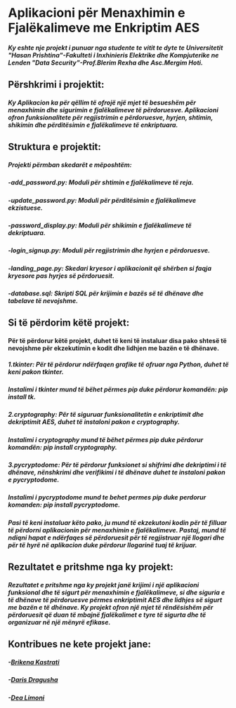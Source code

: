 # Aplikacioni për Menaxhimin e Fjalëkalimeve me Enkriptim AES
##### Ky eshte nje projekt i punuar nga studente te vitit te dyte te Universitetit "Hasan Prishtina"-Fakulteti i Inxhinieris Elektrike dhe Kompjuterike ne Lenden "Data Security"-Prof.Blerim Rexha dhe Asc.Mergim Hoti.

## Përshkrimi i projektit:
##### Ky Aplikacion ka për qëllim të ofrojë një mjet të besueshëm për menaxhimin dhe sigurimin e fjalëkalimeve të përdoruesve. Aplikacioni ofron funksionalitete për regjistrimin e përdoruesve, hyrjen, shtimin, shikimin dhe përditësimin e fjalëkalimeve të enkriptuara. 

## Struktura e projektit:
##### Projekti përmban skedarët e mëposhtëm:

##### -add_password.py: Moduli për shtimin e fjalëkalimeve të reja.
##### -update_password.py: Moduli për përditësimin e fjalëkalimeve ekzistuese.
##### -password_display.py: Moduli për shikimin e fjalëkalimeve të dekriptuara.
##### -login_signup.py: Moduli për regjistrimin dhe hyrjen e përdoruesve.
##### -landing_page.py: Skedari kryesor i aplikacionit që shërben si faqja kryesore pas hyrjes së përdoruesit.
##### -database.sql: Skripti SQL për krijimin e bazës së të dhënave dhe tabelave të nevojshme.

##  Si të përdorim këtë projekt:
#### Për të përdorur këtë projekt, duhet të keni të instaluar disa pako shtesë të nevojshme për ekzekutimin e kodit dhe lidhjen me bazën e të dhënave.

##### 1.tkinter: Për të përdorur ndërfaqen grafike të ofruar nga Python, duhet të keni pakon tkinter.
#####  Instalimi i tkinter mund të bëhet përmes pip duke përdorur komandën: pip install tk.

##### 2.cryptography: Për të siguruar funksionalitetin e enkriptimit dhe dekriptimit AES, duhet të instaloni pakon e cryptography.
##### Instalimi i cryptography mund të bëhet përmes pip duke përdorur komandën: pip install cryptography.

##### 3.pycryptodome: Për të përdorur funksionet  si shifrimi dhe dekriptimi i të dhënave, nënshkrimi dhe verifikimi i të dhënave duhet te instaloni pakon e pycryptodome.
##### Instalimi i pycryptodome mund te behet permes pip duke perdorur komanden: pip install pycryptodome.

##### Pasi të keni instaluar këto pako, ju mund të ekzekutoni kodin për të filluar të përdorni aplikacionin për menaxhimin e fjalëkalimeve. Pastaj, mund të ndiqni hapat e ndërfaqes së përdoruesit për të regjistruar një llogari dhe për të hyrë në aplikacion duke përdorur llogarinë tuaj të krijuar.

## Rezultatet e pritshme nga ky projekt:
##### Rezultatet e pritshme nga ky projekt janë krijimi i një aplikacioni funksional dhe të sigurt për menaxhimin e fjalëkalimeve, si dhe siguria e të dhënave të përdoruesve përmes enkriptimit AES dhe lidhjes së sigurt me bazën e të dhënave. Ky projekt ofron një mjet të rëndësishëm për përdoruesit që duan të mbajnë fjalëkalimet e tyre të sigurta dhe të organizuar në një mënyrë efikase.

## Kontribues ne kete projekt jane:
##### -[Brikena Kastrati ](https://github.com/brikenakastrati)
##### -[Daris Dragusha ](https://github.com/darisdr)
##### -[Dea Limoni ](https://github.com/DeaLimoni)


